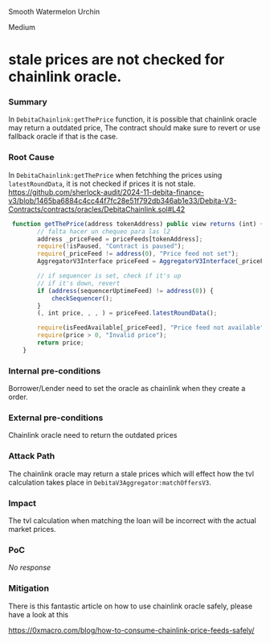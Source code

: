 Smooth Watermelon Urchin

Medium

# stale prices are not checked for chainlink oracle.

### Summary

In `DebitaChainlink:getThePrice` function, it is possible that chainlink oracle may return a outdated price, The contract should make sure to revert  or use fallback oracle if that is the case. 

### Root Cause

In `DebitaChainlink:getThePrice` when fetchhing the prices using `latestRoundData`, it is not checked if prices it is not stale.
https://github.com/sherlock-audit/2024-11-debita-finance-v3/blob/1465ba6884c4cc44f7fc28e51f792db346ab1e33/Debita-V3-Contracts/contracts/oracles/DebitaChainlink.sol#L42
```js
 function getThePrice(address tokenAddress) public view returns (int) {
        // falta hacer un chequeo para las l2
        address _priceFeed = priceFeeds[tokenAddress];
        require(!isPaused, "Contract is paused");
        require(_priceFeed != address(0), "Price feed not set");
        AggregatorV3Interface priceFeed = AggregatorV3Interface(_priceFeed);

        // if sequencer is set, check if it's up
        // if it's down, revert
        if (address(sequencerUptimeFeed) != address(0)) {
            checkSequencer();
        }
        (, int price, , , ) = priceFeed.latestRoundData();

        require(isFeedAvailable[_priceFeed], "Price feed not available");
        require(price > 0, "Invalid price");
        return price;
    }
```
### Internal pre-conditions

Borrower/Lender need to set the oracle as chainlink when they create a order. 

### External pre-conditions

Chainlink oracle need to return the outdated prices

### Attack Path

The chainlink oracle may return a stale prices which will effect how the tvl calculation takes place in `DebitaV3Aggregator:matchOffersV3`. 

### Impact

The tvl calculation when matching the loan will be incorrect with the actual market prices.

### PoC

_No response_

### Mitigation

There is this fantastic article on how to use chainlink oracle safely, please have a look at this

https://0xmacro.com/blog/how-to-consume-chainlink-price-feeds-safely/